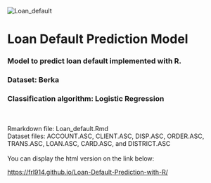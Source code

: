 ![Loan_default](https://user-images.githubusercontent.com/42385621/126169663-bba3a37a-8a05-4c9a-b738-3167de56e043.png)

# Loan Default Prediction Model

### Model to predict loan default implemented with R.
### Dataset: Berka
### Classification algorithm: Logistic Regression
<br/>
<br/>
Rmarkdown file: Loan_default.Rmd
<br/>
Dataset files: ACCOUNT.ASC, CLIENT.ASC, DISP.ASC, ORDER.ASC, TRANS.ASC, LOAN.ASC, CARD.ASC, and DISTRICT.ASC
<br/>
<br/>
You can display the html version on the link below:

https://frl914.github.io/Loan-Default-Prediction-with-R/
